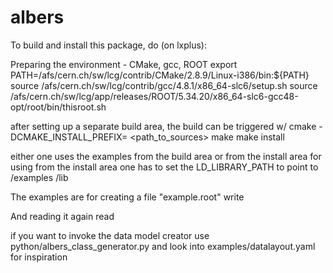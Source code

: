 albers
======

To build and install this package, do (on lxplus):

Preparing the environment - CMake, gcc, ROOT
export PATH=/afs/cern.ch/sw/lcg/contrib/CMake/2.8.9/Linux-i386/bin:${PATH}
source /afs/cern.ch/sw/lcg/contrib/gcc/4.8.1/x86_64-slc6/setup.sh 
source /afs/cern.ch/sw/lcg/app/releases/ROOT/5.34.20/x86_64-slc6-gcc48-opt/root/bin/thisroot.sh

after setting up a separate build area, the build can be triggered w/
cmake -DCMAKE_INSTALL_PREFIX=<destination> <path_to_sources>
make 
make install

either one uses the examples from the build area or from the install area
for using from the install area one has to set the LD_LIBRARY_PATH to point to
<destination>/examples
<destination>/lib

The examples are for creating a file "example.root"
write

And reading it again
read

if you want to invoke the data model creator use python/albers_class_generator.py
and look into examples/datalayout.yaml for inspiration
